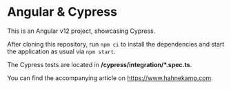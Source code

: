 # Angular & Cypress

This is an Angular v12 project, showcasing Cypress.

After cloning this repository, run `npm ci` to install the dependencies and
start the application as usual via `npm start`.

The Cypress tests are located in **/cypress/integration/\*.spec.ts**.

You can find the accompanying article on https://www.hahnekamp.com.
